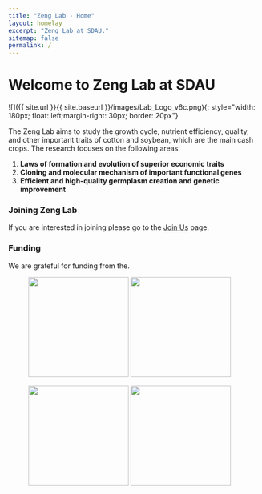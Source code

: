 ```yaml
---
title: "Zeng Lab - Home"
layout: homelay
excerpt: "Zeng Lab at SDAU."
sitemap: false
permalink: /
---
```


# Welcome to Zeng Lab at SDAU


![]({{ site.url }}{{ site.baseurl }}/images/Lab_Logo_v6c.png){: style="width: 180px; float: left;margin-right: 30px; border: 20px"}
&nbsp;&nbsp;&nbsp;

The Zeng Lab aims to study the growth cycle, nutrient efficiency, quality, and other important traits of cotton and soybean, which are the main cash crops. The research focuses on the following areas:

1. **Laws of formation and evolution of superior economic traits**
2. **Cloning and molecular mechanism of important functional genes**
3. **Efficient and high-quality germplasm creation and genetic improvement**



### Joining Zeng Lab
If you are interested in joining please go to the [Join Us](JoinUs) page.

### Funding
We are grateful for funding from the.

<figure class="third">
<img src="{{ site.url }}{{ site.baseurl }}/images/logopic/Logo_SDAU.png" style="width: 200px">	<img src="{{ site.url }}{{ site.baseurl }}/images/logopic/Logo_SDAU_agr.png" style="width: 200px">

<img src="{{ site.url }}{{ site.baseurl }}/images/logopic/Logo_SDAU_qlxt.png" style="width: 200px"> <img src="{{ site.url }}{{ site.baseurl }}/images/logopic/Logo_BBRF.png" style="width: 200px">
</figure>






